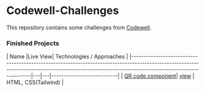 # Codewell-Challenges

This repository contains some challenges from [Codewell](https://www.codewell.cc/). 

### Finished Projects

| Name                                                                                                                                                                                            |Live View| Technologies / Approaches |
|-------------------------------------------------------------------------------------------------------------------------------------------------------------------------------------------------|---|---|---------------------------|
| [QR code component](https://github.com/azateser/)| [view](#) | HTML, CSS(Tailwind) |
